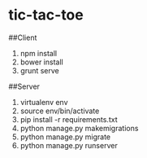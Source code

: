 # tic-tac-toe
##Client
1. npm install
2. bower install
3. grunt serve

##Server
1. virtualenv env
2. source env/bin/activate
3. pip install -r requirements.txt
4. python manage.py makemigrations
5. python manage.py migrate
6. python manage.py runserver
